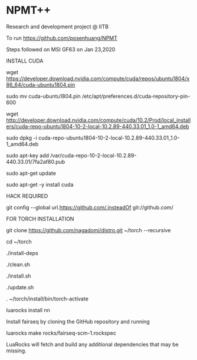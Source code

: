 # NPMT++
Research and development project @ IITB

To run https://github.com/posenhuang/NPMT

Steps followed on MSI GF63 on Jan 23,2020

INSTALL CUDA

wget https://developer.download.nvidia.com/compute/cuda/repos/ubuntu1804/x86_64/cuda-ubuntu1804.pin

sudo mv cuda-ubuntu1804.pin /etc/apt/preferences.d/cuda-repository-pin-600

wget http://developer.download.nvidia.com/compute/cuda/10.2/Prod/local_installers/cuda-repo-ubuntu1804-10-2-local-10.2.89-440.33.01_1.0-1_amd64.deb

sudo dpkg -i cuda-repo-ubuntu1804-10-2-local-10.2.89-440.33.01_1.0-1_amd64.deb

sudo apt-key add /var/cuda-repo-10-2-local-10.2.89-440.33.01/7fa2af80.pub

sudo apt-get update

sudo apt-get -y install cuda

HACK REQUIRED

git config --global url.https://github.com/.insteadOf git://github.com/

FOR TORCH INSTALLATION

git clone https://github.com/nagadomi/distro.git ~/torch --recursive

cd ~/torch

./install-deps

./clean.sh

./install.sh

./update.sh

. ~/torch/install/bin/torch-activate

luarocks install nn


Install fairseq by cloning the GitHub repository and running

luarocks make rocks/fairseq-scm-1.rockspec

LuaRocks will fetch and build any additional dependencies that may be missing.
